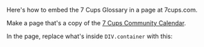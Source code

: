 Here's how to embed the 7 Cups Glossary in a page at 7cups.com.

Make a page that's a copy of the [7 Cups Community Calendar](https://www.7cups.com/home/communityCalendar.php).

In the page, replace what's inside `DIV.container` with this:

~~~ html

~~~
